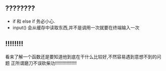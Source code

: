 ## ????????
* if 和 else if 务必小心.
* input() 会从缓存中读取东西,并不是调用一次就要在终端输入一次
## !!!!!!!!
看来了解一个函数还是要知道他到底在干什么比较好,不然容易遇到意想不到的问题
正所谓磨刀不误砍柴功!!!!!!!!!!!!!!!!!
